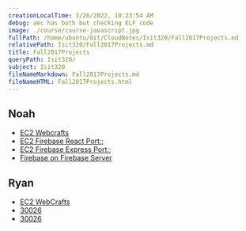```yaml
---
creationLocalTime: 3/26/2022, 10:23:54 AM
debug: aec has both but checking ELF code
image: ./course/course-javascript.jpg
fullPath: /home/ubuntu/Git/CloudNotes/Isit320/Fall2017Projects.md
relativePath: Isit320/Fall2017Projects.md
title: Fall2017Projects
queryPath: Isit320/
subject: Isit320
fileNameMarkdown: Fall2017Projects.md
fileNameHTML: Fall2017Projects.html
---
```



<!-- toc -->
<!-- tocstop -->

## Noah

- [EC2 Webcrafts](http://ec2-34-213-97-99.us-west-2.compute.amazonaws.com:30025)
- [EC2 Firebase React Port:](http://34.213.97.99:30026);
- [EC2 Firebase Express Port:](http://ec2-34-213-97-99.us-west-2.compute.amazonaws.com:30027);
- [Firebase on Firebase Server](https://isit320-2017-allen.firebaseapp.com/)

## Ryan

- [EC2 WebCrafts](ec2-52-89-229-140.us-west-2.compute.amazonaws.com:30025)
- [30026](ec2-52-89-229-140.us-west-2.compute.amazonaws.com:30026)
- [30026](ec2-52-89-229-140.us-west-2.compute.amazonaws.com:30027)
